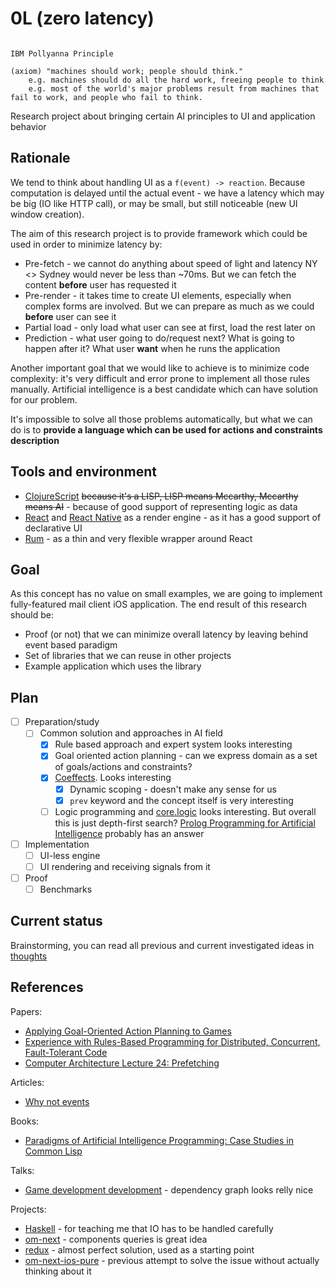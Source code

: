 # 0L (zero latency)

```

IBM Pollyanna Principle

(axiom) "machines should work; people should think."
	e.g. machines should do all the hard work, freeing people to think
	e.g. most of the world's major problems result from machines that fail to work, and people who fail to think.
```

Research project about bringing certain AI principles to UI and application behavior

## Rationale

We tend to think about handling UI as a `f(event) -> reaction`. Because computation is delayed until the actual event - we have a latency which may be big (IO like HTTP call), or may be small, but still noticeable (new UI window creation).

The aim of this research project is to provide framework which could be used in order to minimize latency by:

- Pre-fetch - we cannot do anything about speed of light and latency NY <> Sydney would never be less than ~70ms. But we can fetch the content **before** user has requested it
- Pre-render - it takes time to create UI elements, especially when complex forms are involved. But we can prepare as much as we could **before** user can see it
- Partial load - only load what user can see at first, load the rest later on
- Prediction - what user going to do/request next? What is going to happen after it? What user **want** when he runs the application

Another important goal that we would like to achieve is to minimize code complexity: it's very difficult and error prone to implement all those rules manually. Artificial intelligence is a best candidate which can have solution for our problem.

It's impossible to solve all those problems automatically, but what we can do is to **provide a language which can be used for actions and constraints description**


## Tools and environment

- [ClojureScript](https://github.com/clojure/clojurescript) ~~because it's a LISP, LISP means Mccarthy, Mccarthy means AI~~ - because of good support of representing logic as data
- [React](https://facebook.github.io/react/) and [React Native](https://facebook.github.io/react-native/) as a render engine - as it has a good support of declarative UI
- [Rum](https://github.com/tonsky/rum) - as a thin and very flexible wrapper around React

## Goal

As this concept has no value on small examples, we are going to implement fully-featured mail client iOS application. The end result of this research should be:
- Proof (or not) that we can minimize overall latency by leaving behind event based paradigm
- Set of libraries that we can reuse in other projects
- Example application which uses the library

## Plan

- [ ] Preparation/study
  - [ ] Common solution and approaches in AI field
    - [x] Rule based approach and expert system looks interesting
    - [x] Goal oriented action planning - can we express domain as a set of goals/actions and constraints?
    - [x] [Coeffects](http://tomasp.net/coeffects/). Looks interesting
      - [x] Dynamic scoping - doesn't make any sense for us
      - [x] `prev` keyword and the concept itself is very interesting
    - [ ] Logic programming and [core.logic](https://github.com/clojure/core.logic) looks interesting. But overall this is just depth-first search? [Prolog Programming for Artificial Intelligence](http://www.amazon.com/dp/0201403757/) probably has an answer
- [ ] Implementation
  - [ ] UI-less engine
  - [ ] UI rendering and receiving signals from it
- [ ] Proof
  - [ ] Benchmarks

## Current status

Brainstorming, you can read all previous and current investigated ideas in [thoughts](thoughts.md)

## References

Papers:
- [Applying Goal-Oriented Action Planning to Games](http://alumni.media.mit.edu/~jorkin/GOAP_draft_AIWisdom2_2003.pdf)
- [Experience with Rules-Based Programming for Distributed, Concurrent, Fault-Tolerant Code](http://web.stanford.edu/~ouster/cgi-bin/papers/rules-atc15)
- [Computer Architecture Lecture 24: Prefetching](http://www.ece.cmu.edu/~ece740/f11/lib/exe/fetch.php%3Fmedia%3Dwiki:lectures:onur-740-fall11-lecture24-prefetching-afterlecture.pdf)

Articles:
- [Why not events](https://awelonblue.wordpress.com/2012/07/01/why-not-events/)

Books:
- [Paradigms of Artificial Intelligence Programming: Case Studies in Common Lisp](http://www.amazon.com/Paradigms-Artificial-Intelligence-Programming-Studies/dp/1558601910)

Talks:
- [Game development development](https://www.youtube.com/watch?v=ajX09xQ_UEg) - dependency graph looks relly nice

Projects:
- [Haskell](https://www.haskell.org) - for teaching me that IO has to be handled carefully
- [om-next](https://github.com/omcljs/om) - components queries is great idea
- [redux](https://github.com/reactjs/redux) - almost perfect solution, used as a starting point
- [om-next-ios-pure](https://github.com/artemyarulin/om-next-ios-pure) - previous attempt to solve the issue without actually thinking about it
